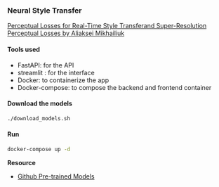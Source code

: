 ### Neural Style Transfer
[Perceptual Losses for Real-Time Style Transferand Super-Resolution](https://cs.stanford.edu/people/jcjohns/eccv16/)<br>
[Perceptual Losses by Aliaksei Mikhailiuk](https://towardsdatascience.com/perceptual-losses-for-image-restoration-dd3c9de4113)
#### Tools used
- FastAPI: for the API
- streamlit : for the interface
- Docker: to containerize the app
- Docker-compose: to compose the backend and frontend container
#### Download the models
```bash
./download_models.sh
```

#### Run
```bash
docker-compose up -d
```
**Resource**
- [Github Pre-trained Models](https://github.com/jcjohnson/fast-neural-style)
